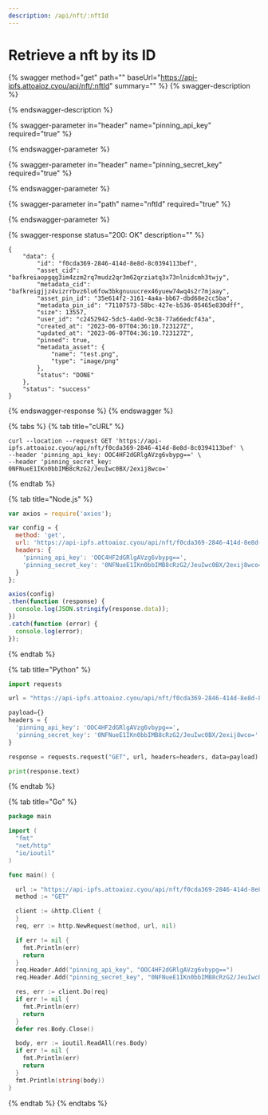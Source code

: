 ```yaml
---
description: /api/nft/:nftId
---
```


# Retrieve a nft by its ID

{% swagger method="get" path="" baseUrl="https://api-ipfs.attoaioz.cyou/api/nft/:nftId" summary="" %}
{% swagger-description %}

{% endswagger-description %}

{% swagger-parameter in="header" name="pinning_api_key" required="true" %}

{% endswagger-parameter %}

{% swagger-parameter in="header" name="pinning_secret_key" required="true" %}

{% endswagger-parameter %}

{% swagger-parameter in="path" name="nftId" required="true" %}

{% endswagger-parameter %}

{% swagger-response status="200: OK" description="" %}
```
{
    "data": {
        "id": "f0cda369-2846-414d-8e8d-8c0394113bef",
        "asset_cid": "bafkreiaopgqg3im4zzm2rq7mudz2qr3m62qrziatq3x73nlnidcmh3twjy",
        "metadata_cid": "bafkreigjjz4vizrrbvz6lu6fow3bkgnuuucrex46yuew74wq4s2r7mjaay",
        "asset_pin_id": "35e614f2-3161-4a4a-bb67-dbd68e2cc5ba",
        "metadata_pin_id": "71107573-58bc-427e-b536-05465e830dff",
        "size": 13557,
        "user_id": "c2452942-5dc5-4a0d-9c38-77a66edcf43a",
        "created_at": "2023-06-07T04:36:10.723127Z",
        "updated_at": "2023-06-07T04:36:10.723127Z",
        "pinned": true,
        "metadata_asset": {
            "name": "test.png",
            "type": "image/png"
        },
        "status": "DONE"
    },
    "status": "success"
}
```
{% endswagger-response %}
{% endswagger %}

{% tabs %}
{% tab title="cURL" %}
```
curl --location --request GET 'https://api-ipfs.attoaioz.cyou/api/nft/f0cda369-2846-414d-8e8d-8c0394113bef' \
--header 'pinning_api_key: OOC4HF2dGRlgAVzg6vbypg==' \
--header 'pinning_secret_key: 0NFNueE1IKn0bbIMB8cRzG2/JeuIwc0BX/2exij8wco='
```
{% endtab %}

{% tab title="Node.js" %}
```javascript
var axios = require('axios');

var config = {
  method: 'get',
  url: 'https://api-ipfs.attoaioz.cyou/api/nft/f0cda369-2846-414d-8e8d-8c0394113bef',
  headers: { 
    'pinning_api_key': 'OOC4HF2dGRlgAVzg6vbypg==', 
    'pinning_secret_key': '0NFNueE1IKn0bbIMB8cRzG2/JeuIwc0BX/2exij8wco='
  }
};

axios(config)
.then(function (response) {
  console.log(JSON.stringify(response.data));
})
.catch(function (error) {
  console.log(error);
});
```
{% endtab %}

{% tab title="Python" %}
```python
import requests

url = "https://api-ipfs.attoaioz.cyou/api/nft/f0cda369-2846-414d-8e8d-8c0394113bef"

payload={}
headers = {
  'pinning_api_key': 'OOC4HF2dGRlgAVzg6vbypg==',
  'pinning_secret_key': '0NFNueE1IKn0bbIMB8cRzG2/JeuIwc0BX/2exij8wco='
}

response = requests.request("GET", url, headers=headers, data=payload)

print(response.text)
```
{% endtab %}

{% tab title="Go" %}
```go
package main

import (
  "fmt"
  "net/http"
  "io/ioutil"
)

func main() {

  url := "https://api-ipfs.attoaioz.cyou/api/nft/f0cda369-2846-414d-8e8d-8c0394113bef"
  method := "GET"

  client := &http.Client {
  }
  req, err := http.NewRequest(method, url, nil)

  if err != nil {
    fmt.Println(err)
    return
  }
  req.Header.Add("pinning_api_key", "OOC4HF2dGRlgAVzg6vbypg==")
  req.Header.Add("pinning_secret_key", "0NFNueE1IKn0bbIMB8cRzG2/JeuIwc0BX/2exij8wco=")

  res, err := client.Do(req)
  if err != nil {
    fmt.Println(err)
    return
  }
  defer res.Body.Close()

  body, err := ioutil.ReadAll(res.Body)
  if err != nil {
    fmt.Println(err)
    return
  }
  fmt.Println(string(body))
}
```
{% endtab %}
{% endtabs %}
